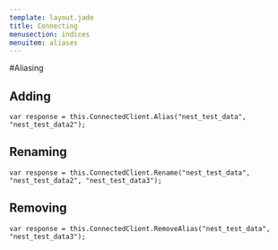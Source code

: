 ```yaml
---
template: layout.jade
title: Connecting
menusection: indices
menuitem: aliases
---
```



#Aliasing 

## Adding

	var response = this.ConnectedClient.Alias("nest_test_data", "nest_test_data2");


## Renaming

    var response = this.ConnectedClient.Rename("nest_test_data", "nest_test_data2", "nest_test_data3");


## Removing

	var response = this.ConnectedClient.RemoveAlias("nest_test_data", "nest_test_data3");

